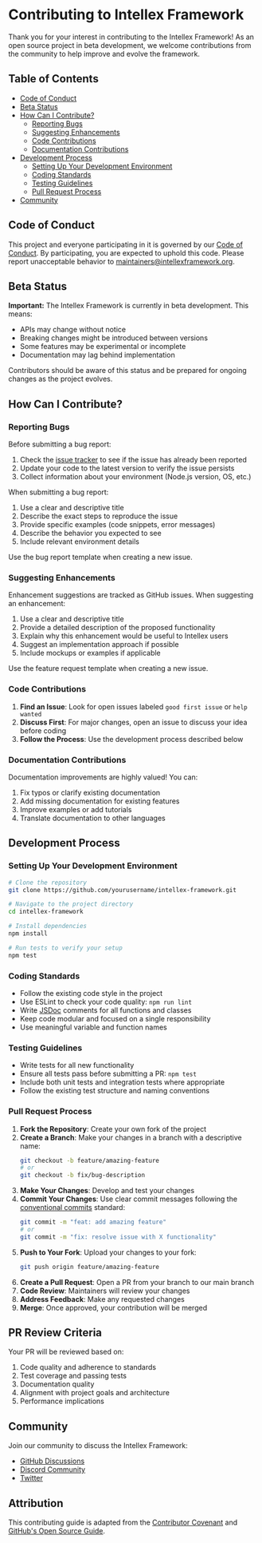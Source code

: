 # Contributing to Intellex Framework

Thank you for your interest in contributing to the Intellex Framework! As an open source project in beta development, we welcome contributions from the community to help improve and evolve the framework.

## Table of Contents

- [Code of Conduct](#code-of-conduct)
- [Beta Status](#beta-status)
- [How Can I Contribute?](#how-can-i-contribute)
  - [Reporting Bugs](#reporting-bugs)
  - [Suggesting Enhancements](#suggesting-enhancements)
  - [Code Contributions](#code-contributions)
  - [Documentation Contributions](#documentation-contributions)
- [Development Process](#development-process)
  - [Setting Up Your Development Environment](#setting-up-your-development-environment)
  - [Coding Standards](#coding-standards)
  - [Testing Guidelines](#testing-guidelines)
  - [Pull Request Process](#pull-request-process)
- [Community](#community)

## Code of Conduct

This project and everyone participating in it is governed by our [Code of Conduct](CODE_OF_CONDUCT.md). By participating, you are expected to uphold this code. Please report unacceptable behavior to [maintainers@intellexframework.org](mailto:maintainers@intellexframework.org).

## Beta Status

**Important:** The Intellex Framework is currently in beta development. This means:

- APIs may change without notice
- Breaking changes might be introduced between versions
- Some features may be experimental or incomplete
- Documentation may lag behind implementation

Contributors should be aware of this status and be prepared for ongoing changes as the project evolves.

## How Can I Contribute?

### Reporting Bugs

Before submitting a bug report:

1. Check the [issue tracker](https://github.com/yourusername/intellex-framework/issues) to see if the issue has already been reported
2. Update your code to the latest version to verify the issue persists
3. Collect information about your environment (Node.js version, OS, etc.)

When submitting a bug report:

1. Use a clear and descriptive title
2. Describe the exact steps to reproduce the issue
3. Provide specific examples (code snippets, error messages)
4. Describe the behavior you expected to see
5. Include relevant environment details

Use the bug report template when creating a new issue.

### Suggesting Enhancements

Enhancement suggestions are tracked as GitHub issues. When suggesting an enhancement:

1. Use a clear and descriptive title
2. Provide a detailed description of the proposed functionality
3. Explain why this enhancement would be useful to Intellex users
4. Suggest an implementation approach if possible
5. Include mockups or examples if applicable

Use the feature request template when creating a new issue.

### Code Contributions

1. **Find an Issue**: Look for open issues labeled `good first issue` or `help wanted`
2. **Discuss First**: For major changes, open an issue to discuss your idea before coding
3. **Follow the Process**: Use the development process described below

### Documentation Contributions

Documentation improvements are highly valued! You can:

1. Fix typos or clarify existing documentation
2. Add missing documentation for existing features
3. Improve examples or add tutorials
4. Translate documentation to other languages

## Development Process

### Setting Up Your Development Environment

```bash
# Clone the repository
git clone https://github.com/yourusername/intellex-framework.git

# Navigate to the project directory
cd intellex-framework

# Install dependencies
npm install

# Run tests to verify your setup
npm test
```

### Coding Standards

- Follow the existing code style in the project
- Use ESLint to check your code quality: `npm run lint`
- Write [JSDoc](https://jsdoc.app/) comments for all functions and classes
- Keep code modular and focused on a single responsibility
- Use meaningful variable and function names

### Testing Guidelines

- Write tests for all new functionality
- Ensure all tests pass before submitting a PR: `npm test`
- Include both unit tests and integration tests where appropriate
- Follow the existing test structure and naming conventions

### Pull Request Process

1. **Fork the Repository**: Create your own fork of the project
2. **Create a Branch**: Make your changes in a branch with a descriptive name:
   ```bash
   git checkout -b feature/amazing-feature
   # or
   git checkout -b fix/bug-description
   ```
3. **Make Your Changes**: Develop and test your changes
4. **Commit Your Changes**: Use clear commit messages following the [conventional commits](https://www.conventionalcommits.org/) standard:
   ```bash
   git commit -m "feat: add amazing feature"
   # or
   git commit -m "fix: resolve issue with X functionality"
   ```
5. **Push to Your Fork**: Upload your changes to your fork:
   ```bash
   git push origin feature/amazing-feature
   ```
6. **Create a Pull Request**: Open a PR from your branch to our main branch
7. **Code Review**: Maintainers will review your changes
8. **Address Feedback**: Make any requested changes
9. **Merge**: Once approved, your contribution will be merged

## PR Review Criteria

Your PR will be reviewed based on:

1. Code quality and adherence to standards
2. Test coverage and passing tests
3. Documentation quality
4. Alignment with project goals and architecture
5. Performance implications

## Community

Join our community to discuss the Intellex Framework:

- [GitHub Discussions](https://github.com/yourusername/intellex-framework/discussions)
- [Discord Community](https://discord.gg/intellexframework)
- [Twitter](https://twitter.com/intellexframework)

## Attribution

This contributing guide is adapted from the [Contributor Covenant](https://www.contributor-covenant.org/) and [GitHub's Open Source Guide](https://opensource.guide/). 